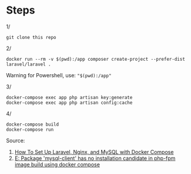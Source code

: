 # Steps

1/
```
git clone this repo
```

2/
```
docker run --rm -v $(pwd):/app composer create-project --prefer-dist laravel/laravel .
```

Warning for Powershell, use: `"$(pwd):/app"`

3/
```
docker-compose exec app php artisan key:generate
docker-compose exec app php artisan config:cache
```

4/
```
docker-compose build
docker-compose run
```

Source: 
1. [How To Set Up Laravel, Nginx, and MySQL with Docker Compose
](https://www.digitalocean.com/community/tutorials/how-to-set-up-laravel-nginx-and-mysql-with-docker-compose)
2. [E: Package 'mysql-client' has no installation candidate in php-fpm image build using docker compose
](https://stackoverflow.com/questions/57048428/e-package-mysql-client-has-no-installation-candidate-in-php-fpm-image-build-u)
